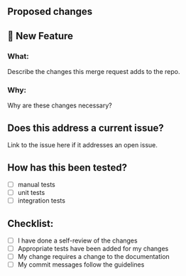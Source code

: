 ## Proposed changes

## :rocket: New Feature

### What:
Describe the changes this merge request adds to the repo.

### Why:
Why are these changes necessary?

## Does this address a current issue?
Link to the issue here if it addresses an open issue.

## How has this been tested?
- [ ] manual tests
- [ ] unit tests
- [ ] integration tests

## Checklist:
- [ ] I have done a self-review of the changes
- [ ] Appropriate tests have been added for my changes
- [ ] My change requires a change to the documentation
- [ ] My commit messages follow the guidelines